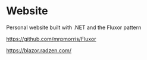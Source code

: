 # Website

Personal website built with .NET and the Fluxor pattern


https://github.com/mrpmorris/Fluxor

https://blazor.radzen.com/
